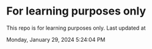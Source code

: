 # For learning purposes only
This repo is for learning purposes only.
Last updated at

Monday, January 29, 2024 5:24:04 PM

